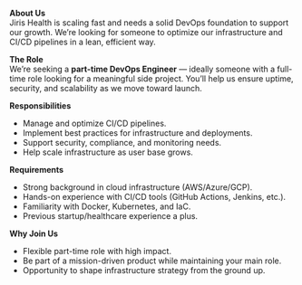 **About Us**  
Jiris Health is scaling fast and needs a solid DevOps foundation to support
our growth. We’re looking for someone to optimize our infrastructure and CI/CD
pipelines in a lean, efficient way.

**The Role**  
We’re seeking a **part-time DevOps Engineer** — ideally someone with a full-
time role looking for a meaningful side project. You’ll help us ensure uptime,
security, and scalability as we move toward launch.

**Responsibilities**

  * Manage and optimize CI/CD pipelines.
  * Implement best practices for infrastructure and deployments.
  * Support security, compliance, and monitoring needs.
  * Help scale infrastructure as user base grows.

**Requirements**

  * Strong background in cloud infrastructure (AWS/Azure/GCP).
  * Hands-on experience with CI/CD tools (GitHub Actions, Jenkins, etc.).
  * Familiarity with Docker, Kubernetes, and IaC.
  * Previous startup/healthcare experience a plus.

**Why Join Us**

  * Flexible part-time role with high impact.
  * Be part of a mission-driven product while maintaining your main role.
  * Opportunity to shape infrastructure strategy from the ground up.
